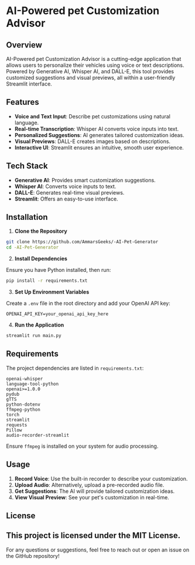 
# AI-Powered pet Customization Advisor

## Overview

AI-Powered pet Customization Advisor is a cutting-edge application that allows users to personalize their vehicles using voice or text descriptions. Powered by Generative AI, Whisper AI, and DALL-E, this tool provides customized suggestions and visual previews, all within a user-friendly Streamlit interface.

## Features

- **Voice and Text Input**: Describe pet customizations using natural language.
- **Real-time Transcription**: Whisper AI converts voice inputs into text.
- **Personalized Suggestions**: AI generates tailored customization ideas.
- **Visual Previews**: DALL-E creates images based on descriptions.
- **Interactive UI**: Streamlit ensures an intuitive, smooth user experience.

## Tech Stack

- **Generative AI**: Provides smart customization suggestions.
- **Whisper AI**: Converts voice inputs to text.
- **DALL-E**: Generates real-time visual previews.
- **Streamlit**: Offers an easy-to-use interface.

## Installation

1. **Clone the Repository**

```bash
git clone https://github.com/AmmarsGeeks/-AI-Pet-Generator
cd -AI-Pet-Generator
```

2. **Install Dependencies**

Ensure you have Python installed, then run:

```bash
pip install -r requirements.txt
```

3. **Set Up Environment Variables**

Create a `.env` file in the root directory and add your OpenAI API key:

```
OPENAI_API_KEY=your_openai_api_key_here
```

4. **Run the Application**

```bash
streamlit run main.py
```

## Requirements

The project dependencies are listed in `requirements.txt`:

```
openai-whisper
language-tool-python
openai>=1.0.0
pydub
gTTS
python-dotenv
ffmpeg-python
torch
streamlit
requests
Pillow
audio-recorder-streamlit
```

Ensure `ffmpeg` is installed on your system for audio processing.

## Usage

1. **Record Voice**: Use the built-in recorder to describe your customization.
2. **Upload Audio**: Alternatively, upload a pre-recorded audio file.
3. **Get Suggestions**: The AI will provide tailored customization ideas.
4. **View Visual Preview**: See your pet's customization in real-time.



## License

This project is licensed under the MIT License.
---

For any questions or suggestions, feel free to reach out or open an issue on the GitHub repository!
